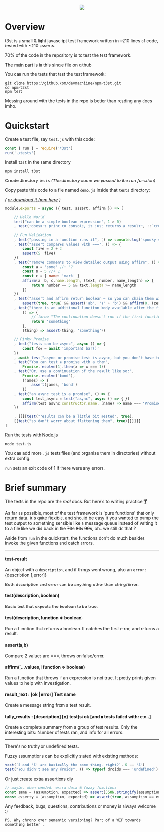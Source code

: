<p align="center">
  <img src="https://github.com/devmachiine/npm-t3st/raw/master/play/t3st.png"/>
</p>

# Overview

t3st is a small & light javascript test framework written in ~210 lines of code, tested with ~210 asserts.

70% of the code in the repository is to test the test framework.

The main part is [in this single file on github](https://github.com/devmachiine/npm-t3st/blob/master/t3st-lib/validation.js)

You can run the tests that test the test framework:

```
git clone https://github.com/devmachiine/npm-t3st.git
cd npm-t3st
npm test
```

Messing around with the tests in the repo is better than reading any docs imho.

# Quickstart

Create a test file, say `test.js` with this code:

```javascript
const { run } = require('t3st')
run('./tests')
```

Install `t3st` in the same directory

```bash
npm install t3st
```

Create directory `tests` _(The directory name we passed to the run function)_

Copy paste this code to a file named `demo.js` inside that `tests` directory:

_( [or download it from here](https://raw.githubusercontent.com/devmachiine/npm-t3st/master/play/demo.js) )_

```javascript
module.exports = async ({ test, assert, affirm }) => [

    // Hello World
    test("can be a simple boolean expression", 1 > 0)
    , test("doesn't print to console, it just returns a result", !!`truthy made boolean with !!`)

    // Fun Validation
    , test("passing in a function runs it", () => console.log('spooky side-effect'))
    , test("assert compares values with ===", () => {
        const five = 2 + 3
        assert(5, five)
    })
    , test("remove comments to view detailed output using affirm", () => {
        const a = 'some' //+ '?'
        const b = 5 //+ 1
        const c = { name: 'mark' }
        affirm(a, b, c.name.length, (text, number, name_length) => {
            return number == 5 && text.length >= name_length
        })
    })
    , test("assert and affirm return boolean ~ so you can chain them with &&",
        assert(true, true) && assert('ab', 'a' + 'b') && affirm(0, (zero, _ignored) => zero === 0))
    , test("there is an additional funciton body available after the first",
        () => {
            // throw "The continuation doesn't run if the first function fails"
            return 'something'
        },
        (thing) => assert(thing, 'something'))

    // Pinky Promise 
    , test("tests can be async", async () => {
        const foo = await 'important bar()'
    })
    , await test("async or promise test is async, but you don't have to await them", async () => { })
    , test("You can test a promise with a then",
        Promise.resolve(1).then(x => x === 1))
    , test("Or, use a continuation of the result like so:",
        Promise.resolve('bond'),
        (james) => {
            assert(james, 'bond')
        })
    , test("an async test is a promise", () => {
        const test_async = test("async", async () => { })
        affirm(test_async.constructor.name, (name) => name === 'Promise')
    })

    , [[[[test("results can be a little bit nested", true),
    [[test("so don't worry about flattening them", true)]]]]]]
]
```

Run the tests with [Node.js](https://www.w3schools.com/nodejs/nodejs_intro.asp)

```bash
node test.js
```

You can add more `.js` tests files (and organise them in directories) without extra config.

`run` sets an exit code of 1 if there were any errors.

# Brief summary

The tests in the repo are the *real* docs. But here's to writing practice 🍸

As far as possible, most of the test framework is 'pure functions' that only return data. It's quite flexible, and should be easy if you wanted to pump the test output to something sensible like a message queue instead of writing it to a file like we did back in the ~~70s~~ ~~80s~~ ~~90s~~, oh.. we still do that ?

Aside from `run` in the quickstart, the functions don't do much besides invoke the given functions and catch errors.

---
#### test-result
An object with a `description`, and if things went wrong, also an `error` : {description [,error]}

Both description and error can be anything other than string/Error.
#### test(description, boolean)
Basic test that expects the boolean to be true.
#### test(description, function => boolean)
Run a function that returns a boolean. It catches the first error, and returns a result.
#### assert(a,b)
Compare 2 values are ===, throws on false/error.
#### affirm(\[...values,\] function => boolean)
Run a function that throws if an expression is not true. It pretty prints given values to help with investigation.
#### result_text : [ok | error] Test name
Create a message string from a test result.
#### tally_results : [description] {n} test(s) ok [and n tests failed with: etc..]
Create a complete summary from a group of test results. Only the interesting bits: Number of tests ran, and info for all errors.

---

There's no truthy or undefined tests.

Fuzzy assumptions can be explicitly stated with existing methods:
```javascript
test(`5 and '5' are basically the same thing, right?`, 5 == '5')
test("You didn't see any droids", () => typeof droids === 'undefined')
```

Or just create extra assertions diy
```javascript
// maybe, when needed: extra data & fuzzy functions
const same = (assumption, expected) => assert(JSON.stringify(assumption), JSON.stringify(expected))
const asserty = (assumption, expected) => assert(true, assumption == expected)
```

Any feedback, bugs, questions, contributions or money is always welcome :)

```
PS. Why chrono over semantic versioning? Part of a WIP towards something better..
```